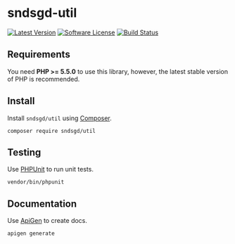 # sndsgd-util

[![Latest Version](https://img.shields.io/github/release/sndsgd/sndsgd-util.svg?style=flat-square)](https://github.com/sndsgd/sndsgd-util/releases)
[![Software License](https://img.shields.io/badge/license-MIT-brightgreen.svg?style=flat-square)](https://github.com/sndsgd/sndsgd-util/LICENSE)
[![Build Status](https://img.shields.io/travis/sndsgd/sndsgd-util/master.svg?style=flat-square)](https://travis-ci.org/sndsgd/sndsgd-util)


## Requirements

You need **PHP >= 5.5.0** to use this library, however, the latest stable version of PHP is recommended.


## Install

Install `sndsgd/util` using [Composer](https://getcomposer.org/).

```
composer require sndsgd/util
```

## Testing

Use [PHPUnit](https://phpunit.de/) to run unit tests.

```
vendor/bin/phpunit
```


## Documentation

Use [ApiGen](http://apigen.org/) to create docs.

```
apigen generate
```
